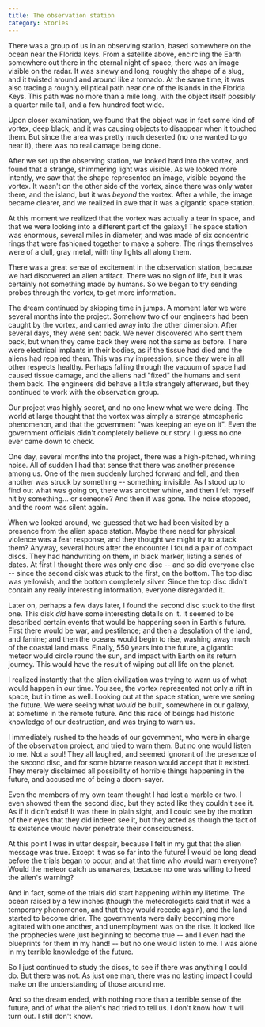 ```yaml
---
title: The observation station
category: Stories
---
```


There was a group of us in an observing station, based somewhere on the
ocean near the Florida keys.  From a satellite above, encircling the
Earth somewhere out there in the eternal night of space, there was an
image visible on the radar.  It was sinewy and long, roughly the shape
of a slug, and it twisted around and around like a tornado.  At the same
time, it was also tracing a roughly elliptical path near one of the
islands in the Florida Keys.  This path was no more than a mile long,
with the object itself possibly a quarter mile tall, and a few hundred
feet wide.

Upon closer examination, we found that the object was in fact some kind
of vortex, deep black, and it was causing objects to disappear when it
touched them.  But since the area was pretty much deserted (no one
wanted to go near it), there was no real damage being done.

After we set up the observing station, we looked hard into the vortex,
and found that a strange, shimmering light was visible.  As we looked
more intently, we saw that the shape represented an image, visible
beyond the vortex.  It wasn't on the other side of the vortex, since
there was only water there, and the island, but it was *beyond* the
vortex.  After a while, the image became clearer, and we realized in awe
that it was a gigantic space station.

At this moment we realized that the vortex was actually a tear in space,
and that we were looking into a different part of the galaxy!  The space
station was enormous, several miles in diameter, and was made of six
concentric rings that were fashioned together to make a sphere.  The
rings themselves were of a dull, gray metal, with tiny lights all along
them.

There was a great sense of excitement in the observation station,
because we had discovered an alien artifact.  There was no sign of life,
but it was certainly not something made by humans.  So we began to try
sending probes through the vortex, to get more information.

The dream continued by skipping time in jumps.  A moment later we were
several months into the project.  Somehow two of our engineers had been
caught by the vortex, and carried away into the other dimension.  After
several days, they were sent back.  We never discovered who sent them
back, but when they came back they were not the same as before.  There
were electrical implants in their bodies, as if the tissue had died and
the aliens had repaired them.  This was my impression, since they were
in all other respects healthy.  Perhaps falling through the vacuum of
space had caused tissue damage, and the aliens had "fixed" the humans
and sent them back.  The engineers did behave a little strangely
afterward, but they continued to work with the observation group.

Our project was highly secret, and no one knew what we were doing.  The
world at large thought that the vortex was simply a strange atmospheric
phenomenon, and that the government "was keeping an eye on it".  Even
the government officials didn't completely believe our story.  I guess
no one ever came down to check.

One day, several months into the project, there was a high-pitched,
whining noise.  All of sudden I had that sense that there was another
presence among us.  One of the men suddenly lurched forward and fell,
and then another was struck by something -- something invisible.  As I
stood up to find out what was going on, there was another whine, and
then I felt myself hit by something... or someone?  And then it was
gone.  The noise stopped, and the room was silent again.

When we looked around, we guessed that we had been visited by a presence
from the alien space station.  Maybe there need for physical violence
was a fear response, and they thought we might try to attack them?
Anyway, several hours after the encounter I found a pair of compact
discs.  They had handwriting on them, in black marker, listing a series
of dates.  At first I thought there was only one disc -- and so did
everyone else -- since the second disk was stuck to the first, on the
bottom.  The top disc was yellowish, and the bottom completely silver.
Since the top disc didn't contain any really interesting information,
everyone disregarded it.

Later on, perhaps a few days later, I found the second disc stuck to the
first one.  This disk *did* have some interesting details on it.  It
seemed to be described certain events that would be happening soon in
Earth's future.  First there would be war, and pestilence; and then a
desolation of the land, and famine; and then the oceans would begin to
rise, washing away much of the coastal land mass.  Finally, 550 years
into the future, a gigantic meteor would circle round the sun, and
impact with Earth on its return journey.  This would have the result of
wiping out all life on the planet.

I realized instantly that the alien civilization was trying to warn us
of what would happen in *our* time.  You see, the vortex represented not
only a rift in space, but in time as well.  Looking out at the space
station, were we seeing the future.  We were seeing what *would* be built,
somewhere in our galaxy, at sometime in the remote future.  And this
race of beings had historic knowledge of our destruction, and was trying
to warn us.

I immediately rushed to the heads of our government, who were in charge
of the observation project, and tried to warn them.  But no one would
listen to me.  Not a soul!  They all laughed, and seemed ignorant of the
presence of the second disc, and for some bizarre reason would accept
that it existed.  They merely disclaimed all possibility of horrible
things happening in the future, and accused me of being a doom-sayer.

Even the members of my own team thought I had lost a marble or two.  I
even showed them the second disc, but they acted like they couldn't see
it.  As if it didn't exist!  It was there in plain sight, and I could
see by the motion of their eyes that they did indeed see it, but they
acted as though the fact of its existence would never penetrate their
consciousness.

At this point I was in utter despair, because I felt in my gut that the
alien message was true.  Except it was so far into the future!  I would
be long dead before the trials began to occur, and at that time who
would warn everyone?  Would the meteor catch us unawares, because no one
was willing to heed the alien's warning?

And in fact, some of the trials did start happening within my lifetime.
The ocean raised by a few inches (though the meteorologists said that it
was a temporary phenomenon, and that they would recede again), and the
land started to become drier.  The governments were daily becoming more
agitated with one another, and unemployment was on the rise.  It looked
like the prophecies were just beginning to become true -- and I even had
the blueprints for them in my hand! -- but no one would listen to me.  I
was alone in my terrible knowledge of the future.

So I just continued to study the discs, to see if there was anything I
could do.  But there was not.  As just one man, there was no lasting
impact I could make on the understanding of those around me.

And so the dream ended, with nothing more than a terrible sense of the
future, and of what the alien's had tried to tell us.  I don't know how
it will turn out.  I still don't know.


